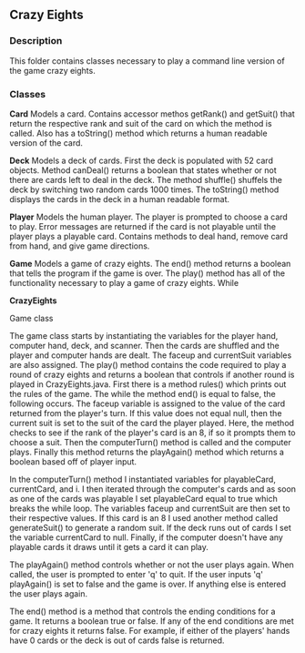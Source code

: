 ## Crazy Eights

### Description
This folder contains classes necessary to play a command line version of the game crazy eights.

### Classes
**Card**
Models a card. Contains accessor methos getRank() and getSuit() that return the respective rank and suit of 
the card on which the method is called. Also has a toString() method which returns a human readable version of the card.

**Deck**
Models a deck of cards. First the deck is populated with 52 card objects. Method canDeal() returns a boolean that states 
whether or not there are cards left to deal in the deck. The method shuffle() shuffels the deck by switching two random cards
1000 times. The toString() method displays the cards in the deck in a human readable format.

**Player**
Models the human player. The player is prompted to choose a card to play. Error messages are returned if the card is not playable 
until the player plays a playable card. Contains methods to deal hand, remove card from hand, 
and give game directions.

**Game**
Models a game of crazy eights. The end() method returns a boolean that tells the program if the game is over. The play() method
has all of the functionality necessary to play a game of crazy eights. While 

**CrazyEights**



Game class

The game class starts by instantiating the variables for the player hand, computer hand, deck, and scanner. 
Then the cards are shuffled and the player and computer hands are dealt. The faceup and currentSuit variables
are also assigned. The play() method contains the code required to play a round of crazy eights and returns a 
boolean that controls if another round is played in CrazyEights.java. First there is a method rules() which 
prints out the rules of the game. The while the method end() is equal to false, the following occurs. The faceup 
variable is assigned to the value of the card returned from the player's turn. If this value does not equal
null, then the current suit is set to the suit of the card the player played. Here, the method checks to see if
the rank of the player's card is an 8, if so it prompts them to choose a suit. Then the computerTurn() method is
called and the computer plays. Finally this method returns the playAgain() method which returns a boolean based off
of player input.

In the computerTurn() method I instantiated variables for playableCard, currentCard, and i. I then iterated
through the computer's cards and as soon as one of the cards was playable I set playableCard equal to true
which breaks the while loop. The variables faceup and currentSuit are then set to their respective values. If 
this card is an 8 I used another method called generateSuit() to generate a random suit. If the deck runs out of
cards I set the variable currentCard to null. Finally, if the computer doesn't have any playable cards it draws
until it gets a card it can play. 

The playAgain() method controls whether or not the user plays again. When called, the user is prompted to 
enter 'q' to quit. If the user inputs 'q' playAgain() is set to false and the game is over. If anything else
is entered the user plays again. 

The end() method is a method that controls the ending conditions for a game. It returns a boolean true or false.
If any of the end conditions are met for crazy eights it returns false. For example, if either of the players' hands
have 0 cards or the deck is out of cards false is returned.
